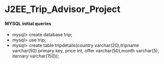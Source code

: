# J2EE_Trip_Advisor_Project

#### MYSQL initial queries
* mysql> create database trip;
* mysql> use trip;
* mysql> create table tripdetails(country varchar(20),tripname varchar(50) primary key, price int, offer varchar(50),month varchar(5), iternary varchar(150));
